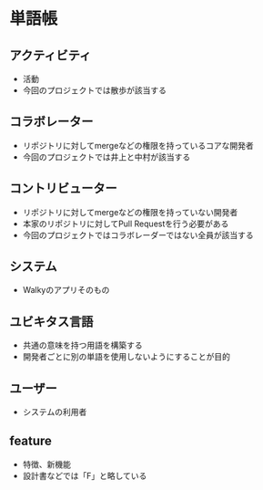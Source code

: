 # 単語帳

## アクティビティ
- 活動
- 今回のプロジェクトでは散歩が該当する

## コラボレーター
- リポジトリに対してmergeなどの権限を持っているコアな開発者
- 今回のプロジェクトでは井上と中村が該当する

## コントリビューター
- リポジトリに対してmergeなどの権限を持っていない開発者
- 本家のリポジトリに対してPull Requestを行う必要がある
- 今回のプロジェクトではコラボレーダーではない全員が該当する

## システム
- Walkyのアプリそのもの

## ユビキタス言語
- 共通の意味を持つ用語を構築する
- 開発者ごとに別の単語を使用しないようにすることが目的

## ユーザー
- システムの利用者

## feature
- 特徴、新機能
- 設計書などでは「F」と略している